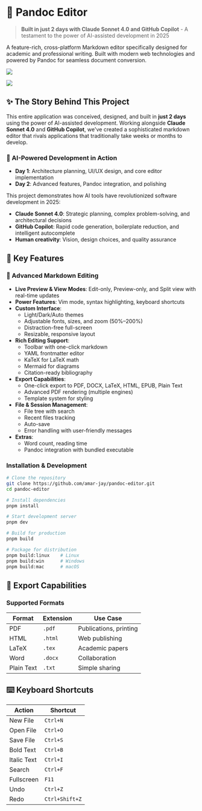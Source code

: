 # 🚀 Pandoc Editor

> **Built in just 2 days with Claude Sonnet 4.0 and GitHub Copilot** - A testament to the power of AI-assisted development in 2025

A feature-rich, cross-platform Markdown editor specifically designed for academic and professional writing. Built with modern web technologies and powered by Pandoc for seamless document conversion.


  <img src="https://github.com/user-attachments/assets/ff2565ef-9085-4458-9296-f5b405eba5eb" />
<p/>
  
  <img src="https://github.com/user-attachments/assets/070e6fd4-b2fa-47c9-a9f9-3543a9883599" />
	
## ✨ The Story Behind This Project

This entire application was conceived, designed, and built in **just 2 days** using the power of AI-assisted development. Working alongside **Claude Sonnet 4.0** and **GitHub Copilot**, we've created a sophisticated markdown editor that rivals applications that traditionally take weeks or months to develop.

### 🤖 AI-Powered Development in Action

- **Day 1**: Architecture planning, UI/UX design, and core editor implementation
- **Day 2**: Advanced features, Pandoc integration, and polishing

This project demonstrates how AI tools have revolutionized software development in 2025:
- **Claude Sonnet 4.0**: Strategic planning, complex problem-solving, and architectural decisions
- **GitHub Copilot**: Rapid code generation, boilerplate reduction, and intelligent autocomplete
- **Human creativity**: Vision, design choices, and quality assurance

## 🎯 Key Features

### 📝 Advanced Markdown Editing

- **Live Preview & View Modes**: Edit-only, Preview-only, and Split view with real-time updates
- **Power Features**: Vim mode, syntax highlighting, keyboard shortcuts
- **Custom Interface**:
  - Light/Dark/Auto themes
  - Adjustable fonts, sizes, and zoom (50%–200%)
  - Distraction-free full-screen
  - Resizable, responsive layout
- **Rich Editing Support**:
  - Toolbar with one-click markdown
  - YAML frontmatter editor
  - KaTeX for LaTeX math
  - Mermaid for diagrams
  - Citation-ready bibliography
- **Export Capabilities**:
  - One-click export to PDF, DOCX, LaTeX, HTML, EPUB, Plain Text
  - Advanced PDF rendering (multiple engines)
  - Template system for styling
- **File & Session Management**:
  - File tree with search
  - Recent files tracking
  - Auto-save
  - Error handling with user-friendly messages
- **Extras**:
  - Word count, reading time
  - Pandoc integration with bundled executable

### Installation & Development

```bash
# Clone the repository
git clone https://github.com/amar-jay/pandoc-editor.git
cd pandoc-editor

# Install dependencies
pnpm install

# Start development server
pnpm dev

# Build for production
pnpm build

# Package for distribution
pnpm build:linux    # Linux
pnpm build:win      # Windows  
pnpm build:mac      # macOS
```

## 🎯 Export Capabilities

### Supported Formats
| Format | Extension | Use Case |
|--------|-----------|----------|
| PDF | `.pdf` | Publications, printing |
| HTML | `.html` | Web publishing |
| LaTeX | `.tex` | Academic papers |
| Word | `.docx` | Collaboration |
| Plain Text | `.txt` | Simple sharing |

## ⌨️ Keyboard Shortcuts

| Action | Shortcut |
|--------|----------|
| New File | `Ctrl+N` |
| Open File | `Ctrl+O` |
| Save File | `Ctrl+S` |
| Bold Text | `Ctrl+B` |
| Italic Text | `Ctrl+I` |
| Search | `Ctrl+F` |
| Fullscreen | `F11` |
| Undo | `Ctrl+Z` |
| Redo | `Ctrl+Shift+Z` |
